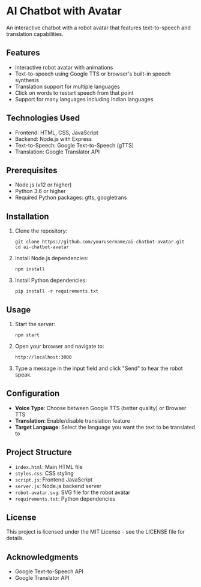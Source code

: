 # AI Chatbot with Avatar

An interactive chatbot with a robot avatar that features text-to-speech and translation capabilities.

## Features

- Interactive robot avatar with animations
- Text-to-speech using Google TTS or browser's built-in speech synthesis
- Translation support for multiple languages
- Click on words to restart speech from that point
- Support for many languages including Indian languages

## Technologies Used

- Frontend: HTML, CSS, JavaScript
- Backend: Node.js with Express
- Text-to-Speech: Google Text-to-Speech (gTTS)
- Translation: Google Translator API

## Prerequisites

- Node.js (v12 or higher)
- Python 3.6 or higher
- Required Python packages: gtts, googletrans

## Installation

1. Clone the repository:
   ```
   git clone https://github.com/yourusername/ai-chatbot-avatar.git
   cd ai-chatbot-avatar
   ```

2. Install Node.js dependencies:
   ```
   npm install
   ```

3. Install Python dependencies:
   ```
   pip install -r requirements.txt
   ```

## Usage

1. Start the server:
   ```
   npm start
   ```

2. Open your browser and navigate to:
   ```
   http://localhost:3000
   ```

3. Type a message in the input field and click "Send" to hear the robot speak.

## Configuration

- **Voice Type**: Choose between Google TTS (better quality) or Browser TTS
- **Translation**: Enable/disable translation feature
- **Target Language**: Select the language you want the text to be translated to

## Project Structure

- `index.html`: Main HTML file
- `styles.css`: CSS styling
- `script.js`: Frontend JavaScript
- `server.js`: Node.js backend server
- `robot-avatar.svg`: SVG file for the robot avatar
- `requirements.txt`: Python dependencies

## License

This project is licensed under the MIT License - see the LICENSE file for details.

## Acknowledgments

- Google Text-to-Speech API
- Google Translator API
